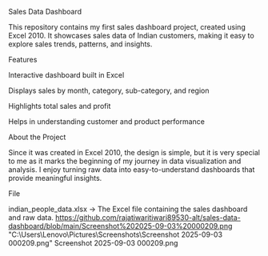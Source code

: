 Sales Data Dashboard

This repository contains my first sales dashboard project, created using Excel 2010.
It showcases sales data of Indian customers, making it easy to explore sales trends, patterns, and insights.

Features

Interactive dashboard built in Excel

Displays sales by month, category, sub-category, and region

Highlights total sales and profit

Helps in understanding customer and product performance

About the Project

Since it was created in Excel 2010, the design is simple, but it is very special to me as it marks the beginning of my journey in data visualization and analysis. I enjoy turning raw data into easy-to-understand dashboards that provide meaningful insights.

File

indian_people_data.xlsx → The Excel file containing the sales dashboard and raw data.
https://github.com/rajatiwaritiwari89530-alt/sales-data-dashboard/blob/main/Screenshot%202025-09-03%20000209.png
"C:\Users\Lenovo\Pictures\Screenshots\Screenshot 2025-09-03 000209.png"
Screenshot 2025-09-03 000209.png


